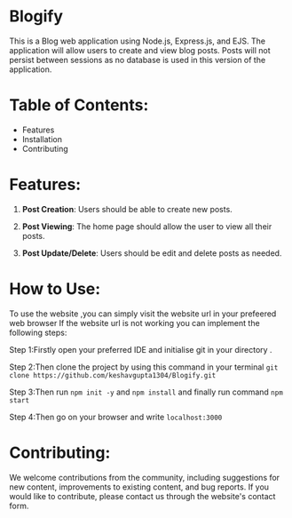 # Blogify


This is a Blog web application using Node.js, Express.js, and EJS. The application will allow users to create and view blog posts. Posts will not persist between sessions as no database is used in this version of the application. 

# Table of Contents:

- Features
- Installation
- Contributing


# Features:
  1. **Post Creation**: Users should be able to create new posts.

  2. **Post Viewing**: The home page should allow the user to view all their posts.

  3. **Post Update/Delete**: Users should be edit and delete posts as needed.


# How to Use:
  To use the website ,you can simply visit the website url in your prefeered web browser
  If the website url is not working you can implement the following steps:
  
  Step 1:Firstly open your preferred IDE and initialise git in your directory .
 
  Step 2:Then clone the project by using this command in your terminal
      ```git clone https://github.com/keshavgupta1304/Blogify.git```

  Step 3:Then run 
          ```npm init -y```
          and
          ```npm install```
          and finally run command
          ```npm start```

  Step 4:Then go on your browser and write 
          ```localhost:3000```

# Contributing:

We welcome contributions from the community, including suggestions for new content, improvements to existing content, and bug reports. If you would like to contribute, please contact us through the website's contact form.






